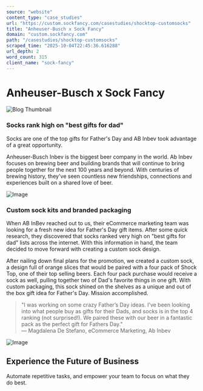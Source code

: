 ```yaml
---
source: "website"
content_type: "case_studies"
url: "https://custom.sockfancy.com/casestudies/shocktop-customsocks"
title: "Anheuser-Busch x Sock Fancy"
domain: "custom.sockfancy.com"
path: "/casestudies/shocktop-customsocks"
scraped_time: "2025-10-04T22:45:36.616288"
url_depth: 2
word_count: 315
client_name: "sock-fancy"
---
```


# Anheuser-Busch x Sock Fancy

![Blog Thumbnail](https://framerusercontent.com/images/98vfvxB2MnRftqstlFzKkUefP8k.png)

### Socks rank high on "best gifts for dad"

Socks are one of the top gifts for Father's Day and AB Inbev took advantage of a great opportunity.

Anheuser-Busch Inbev is the biggest beer company in the world. Ab Inbev focuses on brewing beer and building brands that will continue to bring people together for the next 100 years and beyond. With centuries of brewing history, they've seen countless new friendships, connections and experiences built on a shared love of beer.

![Image](https://framerusercontent.com/images/AB5JHB5ApO0EAb6woSQBomFPkqM.webp)

### Custom sock kits and branded packaging

When AB InBev reached out to us, their eCommerce marketing team was looking for a fresh new idea for Father's Day gift items. After some quick research, they discovered that socks ranked very high on "best gifts for dad" lists across the internet. With this information in hand, the team decided to move forward with creating a custom sock design.

After nailing down final plans for the promotion, we created a custom sock, a design full of orange slices that would be paired with a four pack of Shock Top, one of their top selling beers. Each four pack purchase would receive a sock as well, pulling together two of Dad's favorite things in one gift. With custom packaging, this sock shined on the shelves as a unique and out of the box gift idea for Father's Day. Mission accomplished.

> "I was working on some crazy Father’s Day ideas. I’ve been looking into what people buy as gifts for their Dads, and socks is in the top 4 ranking (not surprised!). We paired these with our beer in a fantastic pack as the perfect gift for Fathers Day."  
> — Magdalena De Stefano, eCommerce Marketing, Ab Inbev

![Image](https://framerusercontent.com/images/X02pgzU0y3HlTtZh81kAF8MvICI.webp)

## Experience the Future of Business

Automate repetitive tasks, and empower your team to focus on what they do best.